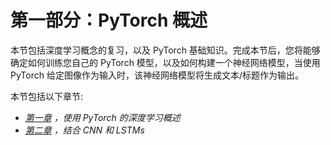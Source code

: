   

# 第一部分：PyTorch 概述

本节包括深度学习概念的复习，以及 PyTorch 基础知识。完成本节后，您将能够确定如何训练您自己的 PyTorch 模型，以及如何构建一个神经网络模型，当使用 PyTorch 给定图像作为输入时，该神经网络模型将生成文本/标题作为输出。

本节包括以下章节:

*   [*第一章*](B12158_01_Final_ASB_ePUB.xhtml#_idTextAnchor017) *，使用 PyTorch 的深度学习概述*
*   [*第二章*](B12158_02_Final_ASB_ePUB.xhtml#_idTextAnchor036) *，结合 CNN 和 LSTMs*